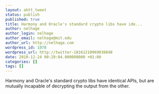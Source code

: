```yaml
---
layout: aktt_tweet
status: publish
published: true
title: Harmony and Oracle's standard crypto libs have ide...
author: nelhage
author_login: nelhage
author_email: nelhage@mit.edu
author_url: http://nelhage.com
wordpress_id: 1078
wordpress_url: http://twitter-18161210969038848
date: 2010-12-24 00:29:04.000000000 +01:00
categories: []
tags: []
---
```

Harmony and Oracle's standard crypto libs have identical APIs, but are mutually incapable of decrypting the output from the other.
